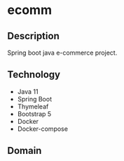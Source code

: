 # ecomm

## Description
Spring boot java e-commerce project.

## Technology
- Java 11
- Spring Boot
- Thymeleaf
- Bootstrap 5
- Docker
- Docker-compose

## Domain